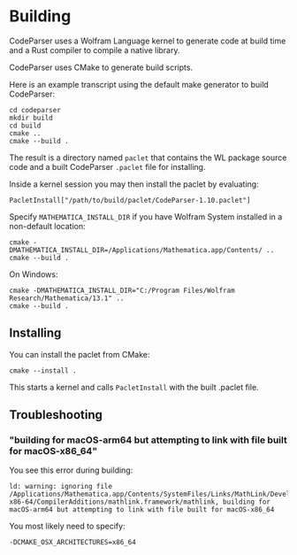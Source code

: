# Building

CodeParser uses a Wolfram Language kernel to generate code at build time and a
Rust compiler to compile a native library.

CodeParser uses CMake to generate build scripts.

Here is an example transcript using the default make generator to build CodeParser:
```
cd codeparser
mkdir build
cd build
cmake ..
cmake --build .
```

The result is a directory named `paclet` that contains the WL package source code and a built CodeParser `.paclet` file for installing.

Inside a kernel session you may then install the paclet by evaluating:
```
PacletInstall["/path/to/build/paclet/CodeParser-1.10.paclet"]
```

Specify `MATHEMATICA_INSTALL_DIR` if you have Wolfram System installed in a non-default location:
```
cmake -DMATHEMATICA_INSTALL_DIR=/Applications/Mathematica.app/Contents/ ..
cmake --build .
```

On Windows:
```
cmake -DMATHEMATICA_INSTALL_DIR="C:/Program Files/Wolfram Research/Mathematica/13.1" ..
cmake --build .
```

## Installing

You can install the paclet from CMake:
```
cmake --install .
```

This starts a kernel and calls `PacletInstall` with the built .paclet file.


## Troubleshooting

### "building for macOS-arm64 but attempting to link with file built for macOS-x86_64"

You see this error during building:
```
ld: warning: ignoring file /Applications/Mathematica.app/Contents/SystemFiles/Links/MathLink/DeveloperKit/MacOSX-x86-64/CompilerAdditions/mathlink.framework/mathlink, building for macOS-arm64 but attempting to link with file built for macOS-x86_64
```

You most likely need to specify:
```
-DCMAKE_OSX_ARCHITECTURES=x86_64
```
